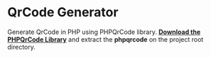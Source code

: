 # QrCode Generator
Generate QrCode in PHP using PHPQrCode library. [**Download the PHPQrCode Library**](http://phpqrcode.sourceforge.net) and extract the **phpqrcode** on the project root directory.
